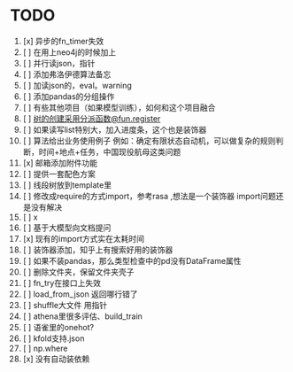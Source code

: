 # TODO

1. [x] 异步的fn_timer失效
2. [ ] 在用上neo4j的时候加上
3. [ ] 并行读json，指针
4. [ ] 添加弗洛伊德算法备忘
5. [ ] 加读json的，eval。warning
6. [ ] 添加pandas的分组操作
7. [ ] 有些其他项目（如果模型训练），如何和这个项目融合
8. [ ] 树的创建采用分派函数@fun.register
9. [ ] 如果读写list特别大，加入进度条，这个也是装饰器
10. [ ] 算法给出业务使用例子 例如：确定有限状态自动机，可以做复杂的规则判断，时间+地点+任务，中国现役航母这类问题
11. [x] 邮箱添加附件功能
12. [ ] 提供一套配色方案
13. [ ] 线段树放到template里
14. [ ] 修改成require的方式import，参考rasa ,想法是一个装饰器  import问题还是没有解决
15. [ ] x
16. [ ] 基于大模型向文档提问
17. [x] 现有的import方式实在太耗时间
18. [ ] 装饰器添加，知乎上有搜索好用的装饰器
19. [ ] 如果不装pandas，那么类型检查中的pd没有DataFrame属性
20. [ ] 删除文件夹，保留文件夹壳子
21. [ ] fn_try在接口上失效
22. [ ] load_from_json 返回哪行错了
23. [ ] shuffle大文件 用指针
24. [ ] athena里很多评估、build_train
25. [ ] 语雀里的onehot?
26. [ ] kfold支持.json
27. [ ] np.where
28. [x] 没有自动装依赖
